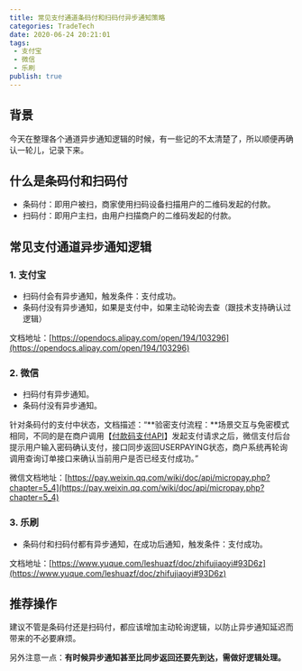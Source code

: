 ```yaml
---
title: 常见支付通道条码付和扫码付异步通知策略
categories: TradeTech
date: 2020-06-24 20:21:01
tags: 
 - 支付宝
 - 微信
 - 乐刷
publish: true
---
```


## 背景

今天在整理各个通道异步通知逻辑的时候，有一些记的不太清楚了，所以顺便再确认一轮儿，记录下来。

## 什么是条码付和扫码付

* 条码付：即用户被扫，商家使用扫码设备扫描用户的二维码发起的付款。
* 扫码付：即用户主扫，由用户扫描商户的二维码发起的付款。

## 常见支付通道异步通知逻辑

### 1. 支付宝

- 扫码付会有异步通知，触发条件：支付成功。
- 条码付没有异步通知，如果是支付中，如果主动轮询去查（跟技术支持确认过逻辑）

文档地址：[https://opendocs.alipay.com/open/194/103296](https://opendocs.alipay.com/open/194/103296)

### 2. 微信

- 扫码付有异步通知。
- 条码付没有异步通知。

针对条码付的支付中状态，文档描述：“**验密支付流程：**场景交互与免密模式相同，不同的是在商户调用【[付款码支付API](https://pay.weixin.qq.com/wiki/doc/api/micropay.php?chapter=9_10&index=1)】发起支付请求之后，微信支付后台提示用户输入密码确认支付，接口同步返回USERPAYING状态，商户系统再轮询调用查询订单接口来确认当前用户是否已经支付成功。”

微信文档地址：[https://pay.weixin.qq.com/wiki/doc/api/micropay.php?chapter=5_4](https://pay.weixin.qq.com/wiki/doc/api/micropay.php?chapter=5_4)

### 3. 乐刷

- 条码付和扫码付都有异步通知，在成功后通知，触发条件：支付成功。

文档地址：[https://www.yuque.com/leshuazf/doc/zhifujiaoyi#93D6z](https://www.yuque.com/leshuazf/doc/zhifujiaoyi#93D6z)

## 推荐操作

建议不管是条码付还是扫码付，都应该增加主动轮询逻辑，以防止异步通知延迟而带来的不必要麻烦。

另外注意一点：**有时候异步通知甚至比同步返回还要先到达，需做好逻辑处理。**


